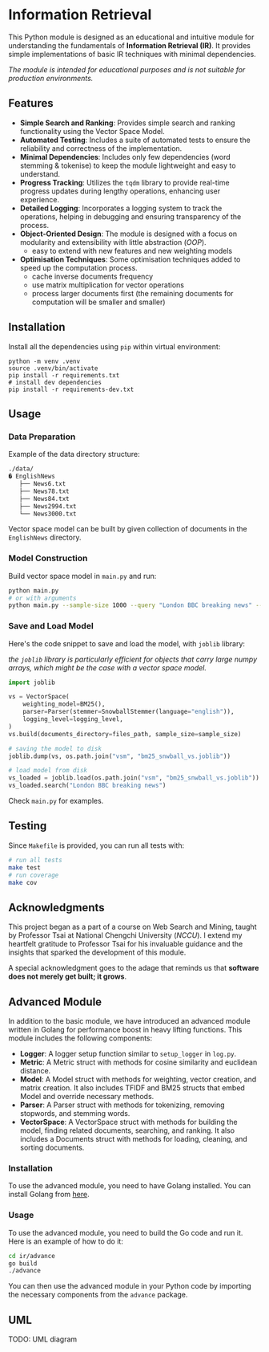 # Information Retrieval

This Python module is designed as an educational and intuitive module for understanding the fundamentals of **Information Retrieval (IR)**.
It provides simple implementations of basic IR techniques with minimal dependencies.

*The module is intended for educational purposes and is not suitable for production environments.*

## Features

- **Simple Search and Ranking**: Provides simple search and ranking functionality using the Vector Space Model.
- **Automated Testing**: Includes a suite of automated tests to ensure the reliability and correctness of the implementation.
- **Minimal Dependencies**: Includes only few dependencies (word stemming & tokenise) to keep the module lightweight and easy to understand.
- **Progress Tracking**: Utilizes the `tqdm` library to provide real-time progress updates during lengthy operations, enhancing user experience.
- **Detailed Logging**: Incorporates a logging system to track the operations, helping in debugging and ensuring transparency of the process.
- **Object-Oriented Design**: The module is designed with a focus on modularity and extensibility with little abstraction (*OOP*).
  - easy to extend with new features and new weighting models
- **Optimisation Techniques**: Some optimisation techniques added to speed up the computation process.
  - cache inverse documents frequency
  - use matrix multiplication for vector operations
  - process larger documents first (the remaining documents for computation will be smaller and smaller)

## Installation

Install all the dependencies using `pip` within virtual environment:

```terminal
python -m venv .venv
source .venv/bin/activate
pip install -r requirements.txt
# install dev dependencies
pip install -r requirements-dev.txt
```

## Usage

### Data Preparation

Example of the data directory structure:

```bash
./data/
� EnglishNews
   ├── News6.txt
   ├── News78.txt
   ├── News84.txt
   ├── News2994.txt
   └── News3000.txt
```

Vector space model can be built by given collection of documents in the `EnglishNews` directory.

### Model Construction

Build vector space model in `main.py` and run:

```bash
python main.py
# or with arguments
python main.py --sample-size 1000 --query "London BBC breaking news" --logging-level CRITICAL
```

### Save and Load Model

Here's the code snippet to save and load the model, with `joblib` library:

*the `joblib` library is particularly efficient for objects that carry large numpy arrays, which might be the case with a vector space model.*

```python
import joblib

vs = VectorSpace(
    weighting_model=BM25(),
    parser=Parser(stemmer=SnowballStemmer(language="english")),
    logging_level=logging_level,
)
vs.build(documents_directory=files_path, sample_size=sample_size)

# saving the model to disk
joblib.dump(vs, os.path.join("vsm", "bm25_snwball_vs.joblib"))

# load model from disk
vs_loaded = joblib.load(os.path.join("vsm", "bm25_snwball_vs.joblib"))
vs_loaded.search("London BBC breaking news")
```

Check `main.py` for examples.

## Testing

Since `Makefile` is provided, you can run all tests with:

```bash
# run all tests
make test
# run coverage
make cov
```

## Acknowledgments

This project began as a part of a course on Web Search and Mining, taught by Professor Tsai at National Chengchi University (*NCCU*). I extend my heartfelt gratitude to Professor Tsai for his invaluable guidance and the insights that sparked the development of this module.

A special acknowledgment goes to the adage that reminds us that **software does not merely get built; it grows**.

## Advanced Module

In addition to the basic module, we have introduced an advanced module written in Golang for performance boost in heavy lifting functions. This module includes the following components:

- **Logger**: A logger setup function similar to `setup_logger` in `log.py`.
- **Metric**: A Metric struct with methods for cosine similarity and euclidean distance.
- **Model**: A Model struct with methods for weighting, vector creation, and matrix creation. It also includes TFIDF and BM25 structs that embed Model and override necessary methods.
- **Parser**: A Parser struct with methods for tokenizing, removing stopwords, and stemming words.
- **VectorSpace**: A VectorSpace struct with methods for building the model, finding related documents, searching, and ranking. It also includes a Documents struct with methods for loading, cleaning, and sorting documents.

### Installation

To use the advanced module, you need to have Golang installed. You can install Golang from [here](https://golang.org/dl/).

### Usage

To use the advanced module, you need to build the Go code and run it. Here is an example of how to do it:

```bash
cd ir/advance
go build
./advance
```

You can then use the advanced module in your Python code by importing the necessary components from the `advance` package.

## UML

TODO: UML diagram
